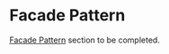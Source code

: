 # Facade Pattern

[Facade Pattern](https://addyosmani.com/resources/essentialjsdesignpatterns/book/#facadepatternjavascript) section to be completed.
